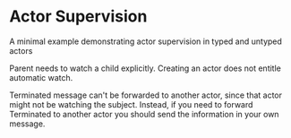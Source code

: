 Actor Supervision
=========================

A minimal example demonstrating actor supervision in typed and untyped actors

Parent needs to watch a child explicitly. Creating an actor does not entitle automatic watch.

Terminated message can't be forwarded to another actor, since that actor might not be watching the subject. 
Instead, if you need to forward Terminated to another actor you should send the information in your own message. 
